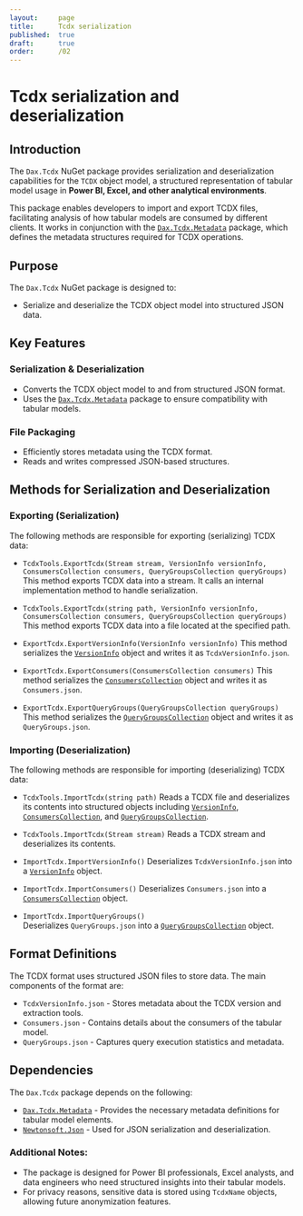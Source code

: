 ```yaml
---
layout:     page
title:      Tcdx serialization
published:  true
draft:      true
order:      /02
---
```


# Tcdx serialization and deserialization

## Introduction
The `Dax.Tcdx` NuGet package provides serialization and deserialization capabilities for the `TCDX` object model, a structured representation of tabular model usage in **Power BI, Excel, and other analytical environments**. 

This package enables developers to import and export TCDX files, facilitating analysis of how tabular models are consumed by different clients. It works in conjunction with the [`Dax.Tcdx.Metadata`](.\Tcdx-object-model\index.md) package, which defines the metadata structures required for TCDX operations.

## Purpose

The `Dax.Tcdx` NuGet package is designed to:
- Serialize and deserialize the TCDX object model into structured JSON data.

## Key Features

### Serialization & Deserialization
- Converts the TCDX object model to and from structured JSON format.
- Uses the [`Dax.Tcdx.Metadata`](.\Tcdx-object-model\index.md) package to ensure compatibility with tabular models.

### File Packaging
- Efficiently stores metadata using the TCDX format.
- Reads and writes compressed JSON-based structures.

## Methods for Serialization and Deserialization

### Exporting (Serialization)

The following methods are responsible for exporting (serializing) TCDX data:

- `TcdxTools.ExportTcdx(Stream stream, VersionInfo versionInfo, ConsumersCollection consumers, QueryGroupsCollection queryGroups)`
  This method exports TCDX data into a stream. It calls an internal implementation method to handle serialization.

- `TcdxTools.ExportTcdx(string path, VersionInfo versionInfo, ConsumersCollection consumers, QueryGroupsCollection queryGroups)`
  This method exports TCDX data into a file located at the specified path.

- `ExportTcdx.ExportVersionInfo(VersionInfo versionInfo)`
  This method serializes the [`VersionInfo`](.\Tcdx-object-model\VersionInfo.md) object and writes it as `TcdxVersionInfo.json`.

- `ExportTcdx.ExportConsumers(ConsumersCollection consumers)` 
  This method serializes the [`ConsumersCollection`](.\Tcdx-object-model\ConsumersCollection.md) object and writes it as `Consumers.json`.

- `ExportTcdx.ExportQueryGroups(QueryGroupsCollection queryGroups)`
  This method serializes the [`QueryGroupsCollection`](.\Tcdx-object-model\QueryGroupsCollection.md) object and writes it as `QueryGroups.json`.

### Importing (Deserialization)

The following methods are responsible for importing (deserializing) TCDX data:

- `TcdxTools.ImportTcdx(string path)`
  Reads a TCDX file and deserializes its contents into structured objects including [`VersionInfo`](.\Tcdx-object-model\VersionInfo.md), [`ConsumersCollection`](.\Tcdx-object-model\ConsumersCollection.md), and [`QueryGroupsCollection`](.\Tcdx-object-model\QueryGroupsCollection.md).

- `TcdxTools.ImportTcdx(Stream stream)`
  Reads a TCDX stream and deserializes its contents.

- `ImportTcdx.ImportVersionInfo()`
  Deserializes `TcdxVersionInfo.json` into a [`VersionInfo`](.\Tcdx-object-model\VersionInfo.md) object.

- `ImportTcdx.ImportConsumers()`
  Deserializes `Consumers.json` into a [`ConsumersCollection`](.\Tcdx-object-model\ConsumersCollection.md) object.

- `ImportTcdx.ImportQueryGroups()`  
  Deserializes `QueryGroups.json` into a [`QueryGroupsCollection`](.\Tcdx-object-model\QueryGroupsCollection.md) object.

## Format Definitions

The TCDX format uses structured JSON files to store data. The main components of the format are:

- `TcdxVersionInfo.json` - Stores metadata about the TCDX version and extraction tools.
- `Consumers.json` - Contains details about the consumers of the tabular model.
- `QueryGroups.json` - Captures query execution statistics and metadata.

## Dependencies

The `Dax.Tcdx` package depends on the following:

- [`Dax.Tcdx.Metadata`](.\Tcdx-object-model\index.md) - Provides the necessary metadata definitions for tabular model elements.
- [`Newtonsoft.Json`](https://www.nuget.org/packages/Newtonsoft.Json) - Used for JSON serialization and deserialization.

### Additional Notes:
- The package is designed for Power BI professionals, Excel analysts, and data engineers who need structured insights into their tabular models.
- For privacy reasons, sensitive data is stored using `TcdxName` objects, allowing future anonymization features.